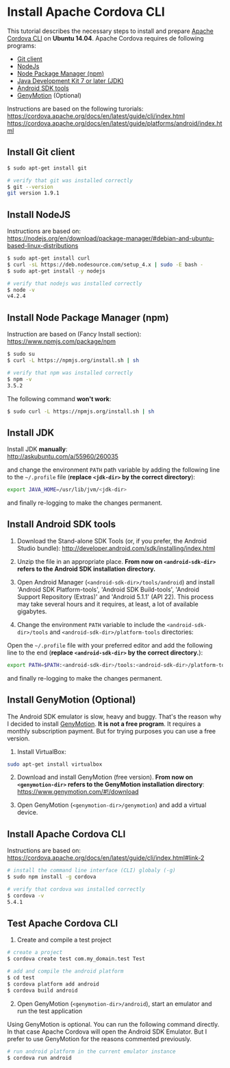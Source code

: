# Install Apache Cordova CLI

This tutorial describes the necessary steps to install and prepare [Apache Cordova CLI](https://cordova.apache.org/) on **Ubuntu 14.04**. Apache Cordova requires de following programs:

* [Git client](https://git-scm.com/)
* [NodeJs](https://nodejs.org/en/)
* [Node Package Manager (npm)](https://www.npmjs.com/)
* [Java Development Kit 7 or later (JDK)](http://www.oracle.com/technetwork/java/javase/downloads/index.html)
* [Android SDK tools](http://developer.android.com/sdk/installing/index.html)
* [GenyMotion](https://www.genymotion.com/#!/) (Optional)

Instructions are based on the following turorials:  
https://cordova.apache.org/docs/en/latest/guide/cli/index.html
https://cordova.apache.org/docs/en/latest/guide/platforms/android/index.html

## Install Git client

```bash
$ sudo apt-get install git

# verify that git was installed correctly
$ git --version
git version 1.9.1
```

## Install NodeJS

Instructions are based on:  
https://nodejs.org/en/download/package-manager/#debian-and-ubuntu-based-linux-distributions

```bash
$ sudo apt-get install curl
$ curl -sL https://deb.nodesource.com/setup_4.x | sudo -E bash -
$ sudo apt-get install -y nodejs

# verify that nodejs was installed correctly
$ node -v
v4.2.4
```

## Install Node Package Manager (npm)
Instruction are based on (Fancy Install section):  
https://www.npmjs.com/package/npm

```bash
$ sudo su
$ curl -L https://npmjs.org/install.sh | sh

# verify that npm was installed correctly
$ npm -v
3.5.2
```

The following command **won't work**:
```bash
$ sudo curl -L https://npmjs.org/install.sh | sh
```

## Install JDK
Install JDK **manually**:  
http://askubuntu.com/a/55960/260035

and change the environment `PATH` path variable by adding the following line to the `~/.profile` file (**replace `<jdk-dir>` by the correct directory**):
```bash
export JAVA_HOME=/usr/lib/jvm/<jdk-dir>
```

and finally re-logging to make the changes permanent.

## Install Android SDK tools

1. Download the Stand-alone SDK Tools (or, if you prefer, the Android Studio bundle):  http://developer.android.com/sdk/installing/index.html

2. Unzip the file in an appropriate place. **From now on `<android-sdk-dir>` refers to the Android SDK installation directory.**

3. Open Android Manager (`<android-sdk-dir>/tools/android`) and install 'Android SDK Platform-tools', 'Android SDK Build-tools', 'Android Support Repository (Extras)' and 'Android 5.1.1' (API 22). This process may take several hours and it requires, at least, a lot of available gigabytes.

4. Change the environment `PATH` variable to include the `<android-sdk-dir>/tools` and `<android-sdk-dir>/platform-tools` directories:

  Open the `~/.profile` file with your preferred editor and add the following line to the end (**replace `<android-sdk-dir>` by the correct directory.**):
  ```bash
  export PATH=$PATH:<android-sdk-dir>/tools:<android-sdk-dir>/platform-tools/
  ```

  and finally re-logging to make the changes permanent.
  
## Install GenyMotion (Optional)

The Android SDK emulator is slow, heavy and buggy. That's the reason why I decided to install [GenyMotion](https://www.genymotion.com). **It is not a free program**. It requires a monthly subscription payment. But for trying purposes you can use a free version.

1. Install VirtualBox:
  ```bash
  sudo apt-get install virtualbox
  ```

2. Download and install GenyMotion (free version). **From now on `<genymotion-dir>` refers to the GenyMotion installation directory**:  
https://www.genymotion.com/#!/download

3. Open GenyMotion (`<genymotion-dir>/genymotion`) and add a virtual device.

## Install Apache Cordova CLI
Instructions are based on:  
https://cordova.apache.org/docs/en/latest/guide/cli/index.html#link-2

```bash
# install the command line interface (CLI) globaly (-g)
$ sudo npm install -g cordova

# verify that cordova was installed correctly
$ cordova -v
5.4.1
```
  
## Test Apache Cordova CLI

1. Create and compile a test project

  ```bash
  # create a project
  $ cordova create test com.my_domain.test Test
  
  # add and compile the android platform
  $ cd test
  $ cordova platform add android
  $ cordova build android
  ```
2. Open GenyMotion (`<genymotion-dir>/android`), start an emulator and run the test application

  Using GenyMotion is optional. You can run the following command directly. In that case Apache Cordova will open the Android SDK Emulator. But I prefer to use GenyMotion for the reasons commented previously.
  
  ```bash
  # run android platform in the current emulator instance
  $ cordova run android
  ```
